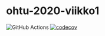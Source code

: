 # ohtu-2020-viikko1

![GitHub Actions](https://github.com/korolainenriikka/ohtu-2020-viikko1/workflows/Java%20CI%20with%20Gradle/badge.svg)
[![codecov](https://codecov.io/gh/korolainenriikka/ohtu-2020-viikko1/branch/main/graph/badge.svg?token=AFF635OG8X)](undefined)
